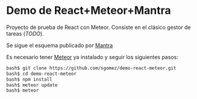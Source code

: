 # Demo de React+Meteor+Mantra

Proyecto de prueba de React con Meteor. Consiste en el clásico gestor de tareas (_TODO_).

Se sigue el esquema publicado por [Mantra](https://github.com/kadirahq/mantra)

Es necesario tener [Meteor](https://www.meteor.com/install) ya instalado y seguir los siguientes pasos:

```bash
bash$ git clone https://github.com/sgomez/demo-react-meteor.git
bash$ cd demo-react-meteor
bash$ npm install
bash$ meteor update
bash$ meteor
```
